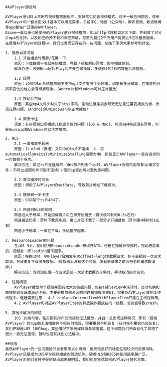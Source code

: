 	#AVPlayer那些坑
	
	AVPlayer是iOS上常用的视频播放器组件，支持常见的音视频格式。对于一般应用而言，使用AVPlayer和一套自定义UI基本可以满足需求。目前手Q、微信（公众号）、腾讯视频、新浪微博等app都在广泛使用AVPlayer。
	Qzone一直以来也是使用AVPlayer进行视频播放，加上http代理和自定义下载，并封装了对分片mp4的支持，以及相应的预下载和流控策略，每天为超过2千万用户提供近3亿次播放服务。
	在使用AVPlayer的过程中，我们也发现它存在的一些问题，总结下来供大家参考和讨论。
	
	1. 播放异常问题
		1.1 开始播放时黑屏/花屏一下
		原因：下载数据不够就开始播放，导致卡顿和解码异常，影响播放体验。
		解决办法：收到ReadyToPlay后不要立即播放，多缓存1到2秒的数据后再播放。
	
		1.2 绿屏
		原因：iOS和Mac系统播放器不支持mp4文件有多个分辨率，如果有多分辨率，在播放到分辨率变化的地方会有绿屏现象。（Android和Windows可以正常播放）
		
		1.3 拖动后花屏
		原因：某些mp4文件头缺失了stss字段，拖动进度条后会导致无法定位需要播放的帧，出现花屏问题。（Android和Windows可以正常播放）
		
		1.4 画面卡住
		现象：有些视频出现播放几秒后卡住的问题（iOS & Mac), 检查mp4格式没有异常，但是Android和Windows可以正常播放。
	
	2. HLS
		2.1 一直播放不起来
		原因：1）m3u8（直播）文件中的ts片不连续  2. 将automaticallyWaitsToMinimizeStalling设置为NO，抓包显示AVPlayer一直在请求同一片数据十多次。
		解决方法：保证ts片是连续的（dns解析到多个ip时，AVPlayer会随机向所有ip请求文件；不同ip返回的片可能不连续）；使用ip直出可以避免该问题。
	
		2.2 首次缓冲时间长 
		原因：调用了AVPlayer的setRate, 导致首片地址下载两次。
		
		2.3 播放到一半卡住
		原因：中间某个ts片404了。
		
		2.4 网速对HLS的影响
		网速远大于码率：开始加载首片后立即开始播放（首次缓冲耗时0.5s左右）
		网速接近码率：首片下载完毕后，第二片还下载了一部分才开始播放（首次缓冲耗时8s左右）
		网速小于码率：一直在下载，永远播不起来。
	
	3. ResourceLoader的问题
		在iOS 9上，我们使用ResourceLoader来绕开ATS。但是在播放长视频时，拖动进度条后，视频会一直loading播不起来。
		原因：在拖动时，AVPlayer会触发多次offset-length数据请求，但不会把前一次请求取消，导致重复下载很多数据。（模拟器上没有这个问题，发起新请求之前会把老的请求取消掉。）
		解决方法：当检测到后一次请求是前一次请求数据的子集时，手动取消前次请求。
	
	4. 性能问题
		AVPlayer播放单个视频并没有太大的性能问题，但在tableView中滚动时，自动切换和播放视频会造成滑动卡顿，主要是播放器资源的创建和销毁阻塞UI。需要将AVPlayer放到工作线程中。但是需要注意： 4.1 replaceCurrentItemWithPlayerItem只能在主线程调用。
		4.2 AVPlayer和对应AVPlayerItem的释放操作要放在同一线程，否则会导致crash。
	
	5. 其他未解决的问题
		iOS 10发布后，每天都有用户反馈视频无法播放，并且一旦出现这种情况，所有（使用AVPlayer）的app都无法播放但不报任何错误，需要重启手机恢复（有时候不重启也会恢复）。我们怀疑是iOS 10的bug，某些情况下系统媒体服务被阻塞。这个问题我们用自动化工具跑了很久一直无法重现，暂时也没有找到办法解决。
	
	##总结
	虽然AVPlayer的一些问题给开发者带来点小麻烦，但凭借良好的稳定性和较少的资源消耗，AVPlayer还是成为iOS平台视频播放的首选组件。随着HLS和H265的使用越来越广泛，AVPlayer对他们支持不好的缺点越来越明显，我们也在尝试其他AVPlayer替代方案。

